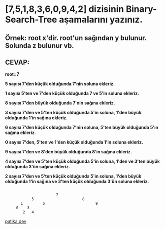 # **[7,5,1,8,3,6,0,9,4,2]** dizisinin Binary-Search-Tree aşamalarını yazınız.
## **Örnek:** root x'dir. root'un sağından y bulunur. Solunda z bulunur vb.

## **CEVAP:**

**root=7**

**5 sayısı 7'den küçük olduğunda 7'nin soluna ekleriz.**

**1 sayısı 5'ten ve 7'den küçük olduğunda 7 ve 5'in soluna ekleriz.**

**8 sayısı 7'den büyük olduğunda 7'nin sağına ekleriz.**

**3 sayısı 7'den ve 5'ten küçük olduğunda 5'in soluna, 1'den büyük olduğunda 1'in sağına ekleriz.**

**6 sayısı 7'den küçük olduğunda 7'nin soluna, 5'ten büyük olduğunda 5'in sağına ekleriz.**

**0 sayısı 7'den, 5'ten ve 1'den küçük olduğunda 1'in soluna ekleriz.**

**9 sayısı 7'den ve 8'den büyük olduğunda 8'in sağına ekleriz.**

**4 sayısı 7'den ve 5'ten küçük olduğunda 5'in soluna, 1'den ve 3'ten büyük olduğunda 3'ün sağına ekleriz.**

**2 sayısı 7'den ve 5'ten küçük olduğunda 5'in soluna, 1'den büyük olduğunda 1'in sağına ve 3'ten küçük olduğunda 3'ün soluna ekleriz.**

```

                       7
            5                      8
       1         6                       9
     0    3
        2   4

```

[patika.dev](www.patika.dev)